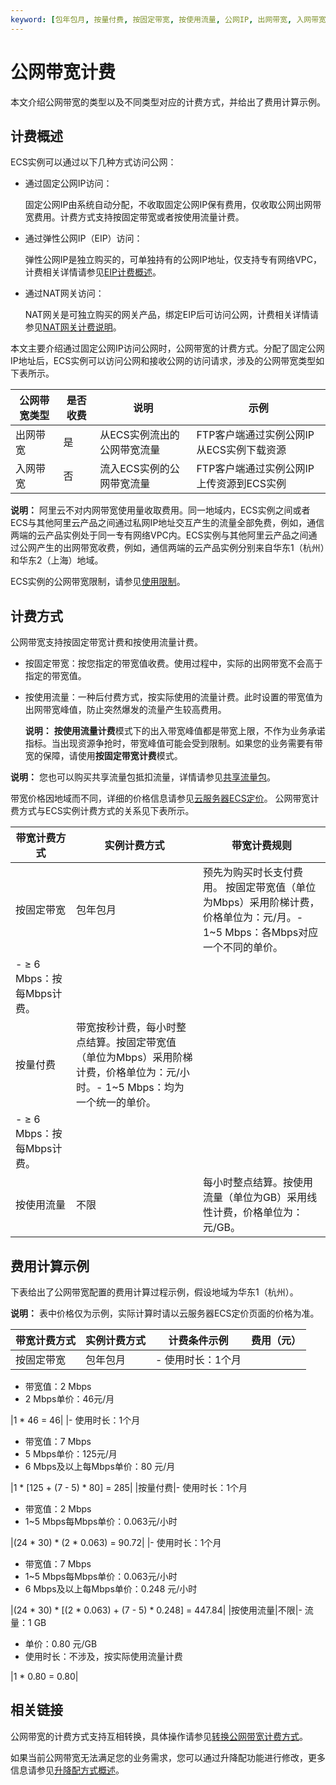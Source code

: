 ```yaml
---
keyword: [包年包月, 按量付费, 按固定带宽, 按使用流量, 公网IP, 出网带宽, 入网带宽, 带宽计费]
---
```


# 公网带宽计费

本文介绍公网带宽的类型以及不同类型对应的计费方式，并给出了费用计算示例。

## 计费概述

ECS实例可以通过以下几种方式访问公网：

-   通过固定公网IP访问：

    固定公网IP由系统自动分配，不收取固定公网IP保有费用，仅收取公网出网带宽费用。计费方式支持按固定带宽或者按使用流量计费。

-   通过弹性公网IP（EIP）访问：

    弹性公网IP是独立购买的，可单独持有的公网IP地址，仅支持专有网络VPC，计费相关详情请参见[EIP计费概述](/cn.zh-CN/产品定价/计费概述.md)。

-   通过NAT网关访问：

    NAT网关是可独立购买的网关产品，绑定EIP后可访问公网，计费相关详情请参见[NAT网关计费说明](/cn.zh-CN/购买指南/NAT网关计费说明.md)。


本文主要介绍通过固定公网IP访问公网时，公网带宽的计费方式。分配了固定公网IP地址后，ECS实例可以访问公网和接收公网的访问请求，涉及的公网带宽类型如下表所示。

|公网带宽类型|是否收费|说明|示例|
|------|----|--|--|
|出网带宽|是|从ECS实例流出的公网带宽流量|FTP客户端通过实例公网IP从ECS实例下载资源|
|入网带宽|否|流入ECS实例的公网带宽流量|FTP客户端通过实例公网IP上传资源到ECS实例|

**说明：** 阿里云不对内网带宽使用量收取费用。同一地域内，ECS实例之间或者ECS与其他阿里云产品之间通过私网IP地址交互产生的流量全部免费，例如，通信两端的云产品实例处于同一专有网络VPC内。ECS实例与其他阿里云产品之间通过公网产生的出网带宽收费，例如，通信两端的云产品实例分别来自华东1（杭州）和华东2（上海）地域。

ECS实例的公网带宽限制，请参见[使用限制](/cn.zh-CN/产品简介/使用限制.md)。

## 计费方式

公网带宽支持按固定带宽计费和按使用流量计费。

-   按固定带宽：按您指定的带宽值收费。使用过程中，实际的出网带宽不会高于指定的带宽值。
-   按使用流量：一种后付费方式，按实际使用的流量计费。此时设置的带宽值为出网带宽峰值，防止突然爆发的流量产生较高费用。

    **说明：** **按使用流量计费**模式下的出入带宽峰值都是带宽上限，不作为业务承诺指标。当出现资源争抢时，带宽峰值可能会受到限制。如果您的业务需要有带宽的保障，请使用**按固定带宽计费**模式。


**说明：** 您也可以购买共享流量包抵扣流量，详情请参见[共享流量包](https://help.aliyun.com/product/55093.html)。

带宽价格因地域而不同，详细的价格信息请参见[云服务器ECS定价](https://www.aliyun.com/price/product#/ecs/detail)。 公网带宽计费方式与ECS实例计费方式的关系见下表所示。

|带宽计费方式|实例计费方式|带宽计费规则|
|------|------|------|
|按固定带宽|包年包月|预先为购买时长支付费用。 按固定带宽值（单位为Mbps）采用阶梯计费，价格单位为：元/月。-   1~5 Mbps：各Mbps对应一个不同的单价。
-   ≥ 6 Mbps：按每Mbps计费。 |
|按量付费|带宽按秒计费，每小时整点结算。按固定带宽值（单位为Mbps）采用阶梯计费，价格单位为：元/小时。-   1~5 Mbps：均为一个统一的单价。
-   ≥ 6 Mbps：按每Mbps计费。 |
|按使用流量|不限|每小时整点结算。按使用流量（单位为GB）采用线性计费，价格单位为：元/GB。|

## 费用计算示例

下表给出了公网带宽配置的费用计算过程示例，假设地域为华东1（杭州）。

**说明：** 表中价格仅为示例，实际计算时请以云服务器ECS定价页面的价格为准。

|带宽计费方式|实例计费方式|计费条件示例|费用（元）|
|:-----|------|------|-----|
|按固定带宽|包年包月|-   使用时长：1个月
-   带宽值：2 Mbps
-   2 Mbps单价：46元/月

|1 \* 46 = 46|
|-   使用时长：1个月
-   带宽值：7 Mbps
-   5 Mbps单价：125元/月
-   6 Mbps及以上每Mbps单价：80 元/月

|1 \* \[125 + \(7 - 5\) \* 80\] = 285|
|按量付费|-   使用时长：1个月
-   带宽值：2 Mbps
-   1~5 Mbps每Mbps单价：0.063元/小时

|\(24 \* 30\) \* \(2 \* 0.063\) = 90.72|
|-   使用时长：1个月
-   带宽值：7 Mbps
-   1~5 Mbps每Mbps单价：0.063元/小时
-   6 Mbps及以上每Mbps单价：0.248 元/小时

|\(24 \* 30\) \* \[\(2 \* 0.063\) + \(7 - 5\) \* 0.248\] = 447.84|
|按使用流量|不限|-   流量：1 GB
-   单价：0.80 元/GB
-   使用时长：不涉及，按实际使用流量计费

|1 \* 0.80 = 0.80|

## 相关链接

公网带宽的计费方式支持互相转换，具体操作请参见[转换公网带宽计费方式](/cn.zh-CN/实例/升降配实例/修改带宽配置/转换公网带宽计费方式.md)。

如果当前公网带宽无法满足您的业务需求，您可以通过升降配功能进行修改，更多信息请参见[升降配方式概述](/cn.zh-CN/实例/升降配实例/升降配方式概述.md)。

